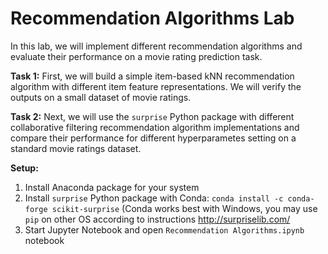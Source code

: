 # Recommendation Algorithms Lab

In this lab, we will implement different recommendation algorithms and evaluate their performance on a movie rating prediction task.

**Task 1:** First, we will build a simple item-based kNN recommendation algorithm with different item feature representations. We will verify the outputs on a small dataset of movie ratings.

**Task 2:** Next, we will use the `surprise` Python package with different collaborative filtering recommendation algorithm implementations and compare their performance for different hyperparametes setting on a standard movie ratings dataset. 

**Setup:**
1. Install Anaconda package for your system
2. Install `surprise` Python package with  Conda: `conda install -c conda-forge scikit-surprise` (Conda works best with Windows, you may use `pip` on other OS according to instructions http://surpriselib.com/
3. Start Jupyter Notebook and open `Recommendation Algorithms.ipynb` notebook
